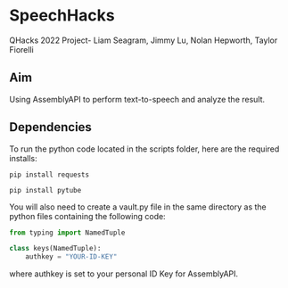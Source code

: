 # SpeechHacks
QHacks 2022 Project- Liam Seagram, Jimmy Lu, Nolan Hepworth, Taylor Fiorelli

## Aim
Using AssemblyAPI to perform text-to-speech and analyze the result.

## Dependencies
To run the python code located in the scripts folder, here are the required installs:
```
pip install requests
```
```
pip install pytube
```
You will also need to create a vault.py file in the same directory as the python files containing the following code:
```python
from typing import NamedTuple

class keys(NamedTuple):
    authkey = "YOUR-ID-KEY"
```
where authkey is set to your personal ID Key for AssemblyAPI. 